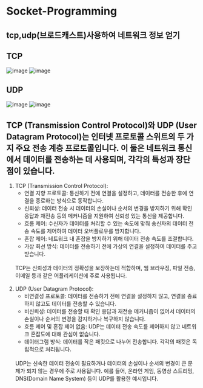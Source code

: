 # Socket-Programming
## tcp,udp(브로드캐스트)사용하여 네트워크 정보 얻기
## TCP
![image](https://github.com/parseyoung/Socket-Programming/assets/104110839/c050b6d5-e721-4cef-93a4-ad2337ab8faa)
![image](https://github.com/parseyoung/Socket-Programming/assets/104110839/20300b29-1bb1-4663-a270-012f6968e638)

## UDP
![image](https://github.com/parseyoung/Socket-Programming/assets/104110839/84b5e4ac-db60-4810-b888-dea3cad83854)
![image](https://github.com/parseyoung/Socket-Programming/assets/104110839/f1e7940d-06b0-4418-8297-f7b024e9288d)

## TCP (Transmission Control Protocol)와 UDP (User Datagram Protocol)는 인터넷 프로토콜 스위트의 두 가지 주요 전송 계층 프로토콜입니다. 이 둘은 네트워크 통신에서 데이터를 전송하는 데 사용되며, 각각의 특성과 장단점이 있습니다.

1. TCP (Transmission Control Protocol):<br>
    - 연결 지향 프로토콜: 통신하기 전에 연결을 설정하고, 데이터를 전송한 후에 연결을 종료하는 방식으로 동작합니다.<br>
    - 신뢰성: 데이터 전송 시 데이터의 손실이나 순서의 변경을 방지하기 위해 확인 응답과 재전송 등의 메커니즘을 지원하여 신뢰성 있는 통신을 제공합니다.<br>
    - 흐름 제어: 수신자가 데이터를 처리할 수 있는 속도에 맞춰 송신자의 데이터 전송 속도를 제어하여 데이터 오버플로우를 방지합니다.<br>
    - 혼잡 제어: 네트워크 내 혼잡을 방지하기 위해 데이터 전송 속도를 조절합니다.<br>
    - 가상 회선 방식: 데이터를 전송하기 전에 가상의 연결을 설정하여 데이터를 주고받습니다.<br>
    <br>
    TCP는 신뢰성과 데이터의 정확성을 보장하는데 적합하며, 웹 브라우징, 파일 전송, 이메일 등과 같은 어플리케이션에 주로 사용됩니다.<br>
    <br>
2. UDP (User Datagram Protocol):<br>
    - 비연결성 프로토콜: 데이터를 전송하기 전에 연결을 설정하지 않고, 연결을 종료하지 않고도 데이터를 전송할 수 있습니다.<br>
    - 비신뢰성: 데이터를 전송할 때 확인 응답과 재전송 메커니즘이 없어서 데이터의 손실이나 순서의 변경을 감지하거나 복구하지 않습니다.<br>
    - 흐름 제어 및 혼잡 제어 없음: UDP는 데이터 전송 속도를 제어하지 않고 네트워크 혼잡도에 대해 관심이 없습니다.<br>
    - 데이터그램 방식: 데이터를 작은 패킷으로 나누어 전송합니다. 각각의 패킷은 독립적으로 처리됩니다.<br>
    <br>
    UDP는 신속한 데이터 전송이 필요하거나 데이터의 손실이나 순서의 변경이 큰 문제가 되지 않는 경우에 주로 사용됩니다. 예를 들어, 온라인 게임, 동영상 스트리밍, DNS(Domain Name System) 등이 UDP를 활용한 예시입니다.<br>
    <br>
    
